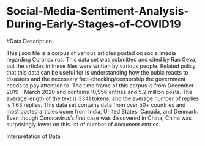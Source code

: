 # Social-Media-Sentiment-Analysis-During-Early-Stages-of-COVID19

#Data Description 

This j.son file is a corpus of various articles posted on social media regarding Coronavirus. This data set was submitted and cited by Ran Geva, but the articles in these files were written by various people. Related policy that this data can be useful for is understanding how the pubic reacts to disasters and the necessary fact-checking/censorship the government needs to pay attention to. The time frame of this corpus is from December 2019 – March 2020 and contains 10,956 entries and 5.2 million posts. The average length of the text is 3341 tokens, and the average number of replies is 1.63 replies. This data set contains data from over 50+ countries and most posted articles come from India, United States, Canada, and Denmark. Even though Coronavirus’s first case was discovered in China, China was surprisingly lower on this list of number of document entries.  

Interpretation of Data

	


